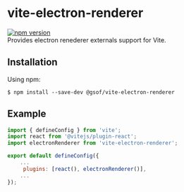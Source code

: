 # vite-electron-renderer

[![npm version](https://badge.fury.io/js/vite-electron-renderer.svg)](https://badge.fury.io/js/vite-electron-renderer)
<br>
Provides electron renederer externals support for Vite.

## Installation

Using npm:

```shell
$ npm install --save-dev @gsof/vite-electron-renderer
```

## Example

```javascript
import { defineConfig } from 'vite';
import react from '@vitejs/plugin-react';
import electronRenderer from 'vite-electron-renderer';

export default defineConfig({
    ...
     plugins: [react(), electronRenderer()],
    ...
});
```

